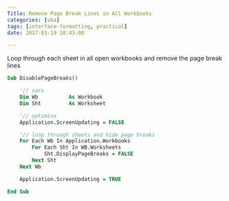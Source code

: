 ```yaml
---
Title: Remove Page Break Lines in All Workbooks
categories: [vba]
tags: [interface-formatting, practical]
date: 2017-03-19 18:43:00

---
```


Loop through each sheet in all open workbooks and remove the page break lines

```vb
Sub DisablePageBreaks()

    '// vars
    Dim Wb          As Workbook
    Dim Sht         As Worksheet

    '// optimise
    Application.ScreenUpdating = FALSE

    '// loop thruogh sheets and hide page breaks
    For Each Wb In Application.Workbooks
        For Each Sht In WB.Worksheets
            Sht.DisplayPageBreaks = FALSE
        Next Sht
    Next Wb

    Application.ScreenUpdating = TRUE

End Sub
```
